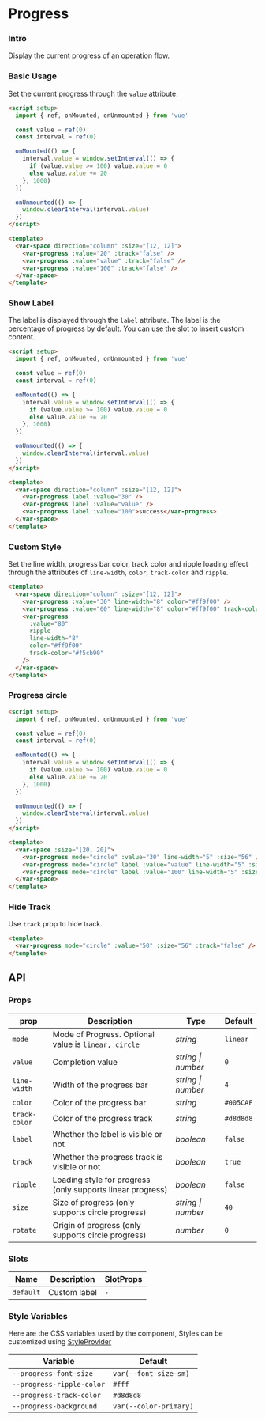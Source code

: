 # Progress

### Intro

Display the current progress of an operation flow.

### Basic Usage

Set the current progress through the `value` attribute.

```html
<script setup>
  import { ref, onMounted, onUnmounted } from 'vue'

  const value = ref(0)
  const interval = ref(0)

  onMounted(() => {
    interval.value = window.setInterval(() => {
      if (value.value >= 100) value.value = 0
      else value.value += 20
    }, 1000)
  })

  onUnmounted(() => {
    window.clearInterval(interval.value)
  })
</script>

<template>
  <var-space direction="column" :size="[12, 12]">
    <var-progress :value="20" :track="false" />
    <var-progress :value="value" :track="false" />
    <var-progress :value="100" :track="false" />
  </var-space>
</template>
```

### Show Label

The label is displayed through the `label` attribute. The label is the percentage of progress by default. You can use the slot to insert custom content.

```html
<script setup>
  import { ref, onMounted, onUnmounted } from 'vue'

  const value = ref(0)
  const interval = ref(0)

  onMounted(() => {
    interval.value = window.setInterval(() => {
      if (value.value >= 100) value.value = 0
      else value.value += 20
    }, 1000)
  })

  onUnmounted(() => {
    window.clearInterval(interval.value)
  })
</script>

<template>
  <var-space direction="column" :size="[12, 12]">
    <var-progress label :value="30" />
    <var-progress label :value="value" />
    <var-progress label :value="100">success</var-progress>
  </var-space>
</template>
```

### Custom Style

Set the line width, progress bar color, track color and ripple loading effect through the attributes of `line-width`, `color`, `track-color` and `ripple`.

```html
<template>
  <var-space direction="column" :size="[12, 12]">
    <var-progress :value="30" line-width="8" color="#ff9f00" />
    <var-progress :value="60" line-width="8" color="#ff9f00" track-color="#f5cb90" />
    <var-progress 
      :value="80"
      ripple 
      line-width="8"
      color="#ff9f00" 
      track-color="#f5cb90" 
    />
  </var-space>
</template>
```

### Progress circle

```html
<script setup>
  import { ref, onMounted, onUnmounted } from 'vue'

  const value = ref(0)
  const interval = ref(0)

  onMounted(() => {
    interval.value = window.setInterval(() => {
      if (value.value >= 100) value.value = 0
      else value.value += 20
    }, 1000)
  })

  onUnmounted(() => {
    window.clearInterval(interval.value)
  })
</script>

<template>
  <var-space :size="[20, 20]">
    <var-progress mode="circle" :value="30" line-width="5" :size="56" />
    <var-progress mode="circle" label :value="value" line-width="5" :size="56" />
    <var-progress mode="circle" label :value="100" line-width="5" :size="56" />
  </var-space>
</template>
```

### Hide Track

Use `track` prop to hide track.

```html
<template>
  <var-progress mode="circle" :value="50" :size="56" :track="false" />
</template>
```
## API

### Props

| prop | Description      | Type     | Default  |
| --------- | ---------------- | -------- | -------- |
| `mode` | Mode of Progress. Optional value is `linear, circle` | _string_ | `linear` |
| `value` | Completion value   | _string \| number_ |  `0`  |
| `line-width` | Width of the progress bar  | _string \| number_ | `4` |
| `color` | Color of the progress bar  | _string_  | `#005CAF` |
| `track-color`  | Color of the progress track | _string_   | `#d8d8d8` |
| `label` | Whether the label is visible or not | _boolean_ | `false` |
| `track` | Whether the progress track is visible or not | _boolean_ | `true` |
| `ripple` | Loading style for progress (only supports linear progress) | _boolean_ | `false` |
| `size` | Size of progress (only supports circle progress) | _string \| number_ | `40` |
| `rotate` | Origin of progress (only supports circle progress) | _number_ | `0` |

### Slots

| Name | Description | SlotProps |
| ----- | -------------- | -------- |
| `default` | Custom label | `-` |

### Style Variables
Here are the CSS variables used by the component, Styles can be customized using [StyleProvider](#/en-US/style-provider)

| Variable | Default |
| --- | --- |
| `--progress-font-size` | `var(--font-size-sm)` |
| `--progress-ripple-color` | `#fff` |
| `--progress-track-color` | `#d8d8d8` |
| `--progress-background` | `var(--color-primary)` |